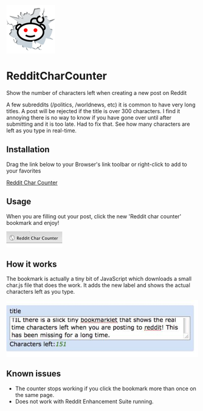 
![alt tag](https://github.com/adestefa/RedditCharCounter/blob/master/reddit.png)

# RedditCharCounter
Show the number of characters left when creating a new post on Reddit


A few subreddits (/politics, /worldnews, etc) it is common to have very long titles. A post will be rejected if the title is over 300 characters. I find it annoying there is no way to know if you have gone over until after submitting and it is too late. Had to fix that. See how many characters are left as you type in real-time.


## Installation
Drag the link below to your Browser's link toolbar or right-click to add to your favorites

[Reddit Char Counter](javascript:jQuery.getScript('//adestefa.com/reddit/tools/char.js',%20function()%20{void(0);});void(0);)

## Usage
When you are filling out your post, click the new 'Reddit char counter' bookmark and enjoy!

![alt tag](https://github.com/adestefa/RedditCharCounter/blob/master/bookmark.jpeg)


## How it works
The bookmark is actually a tiny bit of JavaScript which downloads a small char.js file that does the work. It adds the new label and shows the actual characters left as you type.

![alt tag](https://github.com/adestefa/RedditCharCounter/blob/master/demo.jpeg)


## Known issues
- The counter stops working if you click the bookmark more than once on the same page.
- Does not work with Reddit Enhancement Suite running.

